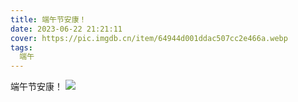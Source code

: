 ```yaml
---
title: 端午节安康！
date: 2023-06-22 21:21:11
cover: https://pic.imgdb.cn/item/64944d001ddac507cc2e466a.webp 
tags: 
  端午
---
```

端午节安康！
![](https://pic.imgdb.cn/item/64944d001ddac507cc2e466a.webp)
